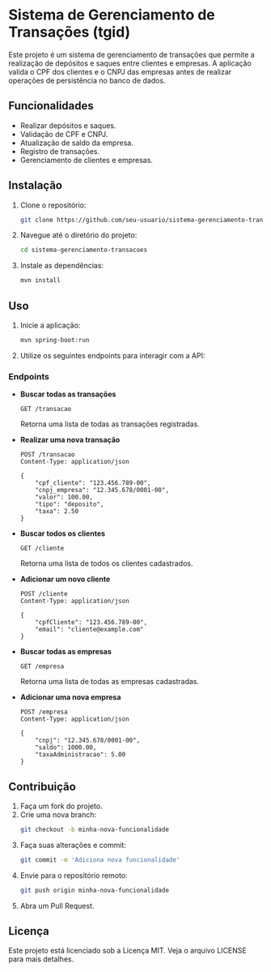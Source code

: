 # Sistema de Gerenciamento de Transações (tgid)

Este projeto é um sistema de gerenciamento de transações que permite a realização de depósitos e saques entre clientes e empresas. A aplicação valida o CPF dos clientes e o CNPJ das empresas antes de realizar operações de persistência no banco de dados.

## Funcionalidades

- Realizar depósitos e saques.
- Validação de CPF e CNPJ.
- Atualização de saldo da empresa.
- Registro de transações.
- Gerenciamento de clientes e empresas.

## Instalação

1. Clone o repositório:
    ```bash
    git clone https://github.com/seu-usuario/sistema-gerenciamento-transacoes.git
    ```
2. Navegue até o diretório do projeto:
    ```bash
    cd sistema-gerenciamento-transacoes
    ```
3. Instale as dependências:
    ```bash
    mvn install
    ```

## Uso

1. Inicie a aplicação:
    ```bash
    mvn spring-boot:run
    ```
2. Utilize os seguintes endpoints para interagir com a API:

### Endpoints

- **Buscar todas as transações**
    ```http
    GET /transacao
    ```
    Retorna uma lista de todas as transações registradas.

- **Realizar uma nova transação**
    ```http
    POST /transacao
    Content-Type: application/json

    {
        "cpf_cliente": "123.456.789-00",
        "cnpj_empresa": "12.345.678/0001-00",
        "valor": 100.00,
        "tipo": "deposito",
        "taxa": 2.50
    }
    ```

- **Buscar todos os clientes**
    ```http
    GET /cliente
    ```
    Retorna uma lista de todos os clientes cadastrados.

- **Adicionar um novo cliente**
    ```http
    POST /cliente
    Content-Type: application/json

    {
        "cpfCliente": "123.456.789-00",
        "email": "cliente@example.com"
    }
    ```

- **Buscar todas as empresas**
    ```http
    GET /empresa
    ```
    Retorna uma lista de todas as empresas cadastradas.

- **Adicionar uma nova empresa**
    ```http
    POST /empresa
    Content-Type: application/json

    {
        "cnpj": "12.345.678/0001-00",
        "saldo": 1000.00,
        "taxaAdministracao": 5.00
    }
    ```

## Contribuição

1. Faça um fork do projeto.
2. Crie uma nova branch:
    ```bash
    git checkout -b minha-nova-funcionalidade
    ```
3. Faça suas alterações e commit:
    ```bash
    git commit -m 'Adiciona nova funcionalidade'
    ```
4. Envie para o repositório remoto:
    ```bash
    git push origin minha-nova-funcionalidade
    ```
5. Abra um Pull Request.

## Licença

Este projeto está licenciado sob a Licença MIT. Veja o arquivo LICENSE para mais detalhes.